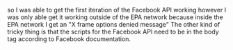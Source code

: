 so I was able to get the first iteration of the Facebook API working  however I was only able get it working outside of the EPA network because inside the EPA network I get an "X frame options denied message"  The other kind of tricky thing is that the scripts for the Facebook API need to be in the body tag according to Facebook documentation. 


